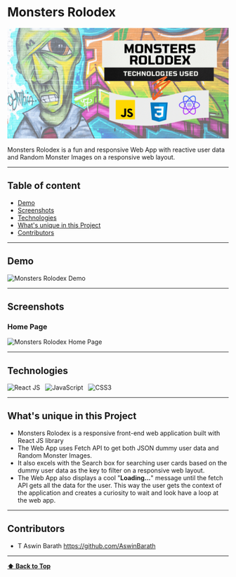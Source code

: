 # Monsters Rolodex

<p>
<img src="assets/Monsters Rolodex Cover Design.png" alt="Monsters Rolodex Cover Design" width=800px />
</p>

Monsters Rolodex is a fun and responsive Web App with reactive user data and Random Monster Images on a responsive web layout.

---

## Table of content

- [Demo](#Demo)
- [Screenshots](#Screenshots)
- [Technologies](#Technologies)
- [What's unique in this Project](#whats-unique-in-this-project)
- [Contributors](#Contributors)

---

## Demo

<p>
  <img src="./assets/Monsters Rolodex Demo.gif" alt="Monsters Rolodex Demo" width=800px />
</p>

---

## Screenshots

### Home Page

<p>
<img src="assets/Monsters Rolodex Home Page.PNG" alt="Monsters Rolodex Home Page" width=800px />
</p>

---

## Technologies

![React JS](https://img.shields.io/badge/React-20232A?style=for-the-badge&logo=react&logoColor=61DAFB)
&nbsp;
![JavaScript](https://img.shields.io/badge/JavaScript-323330?style=for-the-badge&logo=javascript&logoColor=F7DF1E)
&nbsp;
![CSS3](https://img.shields.io/badge/CSS3-1572B6?style=for-the-badge&logo=css3&logoColor=white)
&nbsp;

---

## What's unique in this Project

- Monsters Rolodex is a responsive front-end web application built with React JS library 
- The Web App uses Fetch API to get both JSON dummy user data and Random Monster Images.
- It also excels with the Search box for searching user cards based on the dummy user data as the key to filter on a responsive web layout.
- The Web App also displays a cool "**Loading...**" message until the fetch API gets all the data for the user. This way the user gets the context of the application and creates a curiosity to wait and look have a loop at the web app.

---

## Contributors

- T Aswin Barath <https://github.com/AswinBarath>

---

**[⬆ Back to Top](#Monsters-rolodex)**
